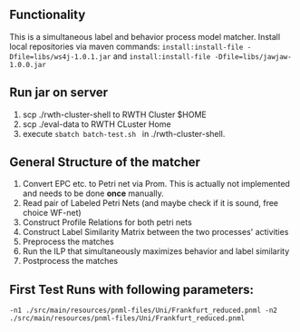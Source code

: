 ## Functionality
This is a simultaneous label and behavior process model matcher.
Install local repositories via maven commands:
`install:install-file -Dfile=libs/ws4j-1.0.1.jar` and
`install:install-file -Dfile=libs/jawjaw-1.0.0.jar`
## Run jar on server
1. scp ./rwth-cluster-shell to RWTH Cluster $HOME
2. scp ./eval-data to RWTH CLuster Home
3. execute `sbatch batch-test.sh ` in ./rwth-cluster-shell.
## General Structure of the matcher
1.  Convert EPC etc. to Petri net via Prom. This is actually not implemented and needs to be done **once** manually.
2.  Read pair of Labeled Petri Nets (and maybe check if it is sound, free choice WF-net)
3.  Construct Profile Relations for both petri nets
4.  Construct Label Similarity Matrix between the two processes' activities
5.  Preprocess the matches
6.  Run the ILP that simultaneously maximizes behavior and label similarity
7.  Postprocess the matches

## First Test Runs with following parameters:
`-n1 ./src/main/resources/pnml-files/Uni/Frankfurt_reduced.pnml -n2 ./src/main/resources/pnml-files/Uni/Frankfurt_reduced.pnml`
